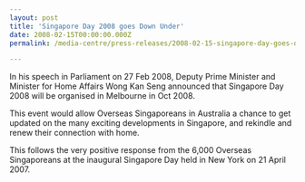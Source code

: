 ```yaml
---
layout: post
title: 'Singapore Day 2008 goes Down Under'
date: 2008-02-15T00:00:00.000Z
permalink: /media-centre/press-releases/2008-02-15-singapore-day-goes-down-under!/

---
```



In his speech in Parliament on 27 Feb 2008, Deputy Prime Minister and Minister for Home Affairs Wong Kan Seng announced that Singapore Day 2008 will be organised in Melbourne in Oct 2008.

This event would allow Overseas Singaporeans in Australia a chance to get updated on the many exciting developments in Singapore, and rekindle and renew their connection with home.

This follows the very positive response from the 6,000 Overseas Singaporeans at the inaugural Singapore Day held in New York on 21 April 2007.

